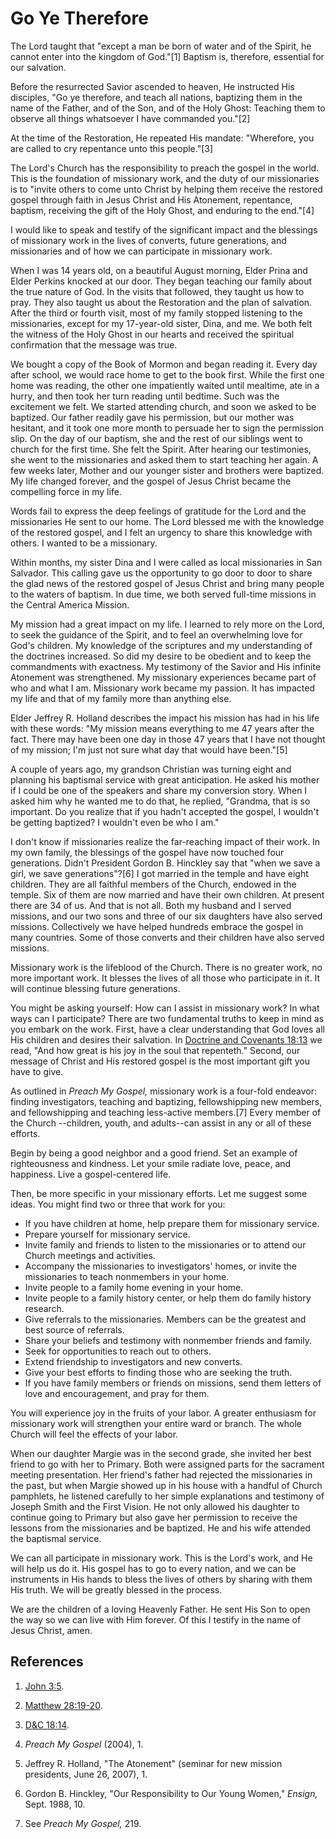 # Go Ye Therefore

The Lord taught that "except a man be born of water and of the Spirit, he
cannot enter into the kingdom of God."[1] Baptism is, therefore, essential for
our salvation.

Before the resurrected Savior ascended to heaven, He instructed His disciples,
"Go ye therefore, and teach all nations, baptizing them in the name of the
Father, and of the Son, and of the Holy Ghost: Teaching them to observe all
things whatsoever I have commanded you."[2]

At the time of the Restoration, He repeated His mandate: "Wherefore, you are
called to cry repentance unto this people."[3]

The Lord's Church has the responsibility to preach the gospel in the world.
This is the foundation of missionary work, and the duty of our missionaries is
to "invite others to come unto Christ by helping them receive the restored
gospel through faith in Jesus Christ and His Atonement, repentance, baptism,
receiving the gift of the Holy Ghost, and enduring to the end."[4]

I would like to speak and testify of the significant impact and the blessings
of missionary work in the lives of converts, future generations, and
missionaries and of how we can participate in missionary work.

When I was 14 years old, on a beautiful August morning, Elder Prina and Elder
Perkins knocked at our door. They began teaching our family about the true
nature of God. In the visits that followed, they taught us how to pray. They
also taught us about the Restoration and the plan of salvation. After the
third or fourth visit, most of my family stopped listening to the
missionaries, except for my 17-year-old sister, Dina, and me. We both felt the
witness of the Holy Ghost in our hearts and received the spiritual
confirmation that the message was true.

We bought a copy of the Book of Mormon and began reading it. Every day after
school, we would race home to get to the book first. While the first one home
was reading, the other one impatiently waited until mealtime, ate in a hurry,
and then took her turn reading until bedtime. Such was the excitement we felt.
We started attending church, and soon we asked to be baptized. Our father
readily gave his permission, but our mother was hesitant, and it took one more
month to persuade her to sign the permission slip. On the day of our baptism,
she and the rest of our siblings went to church for the first time. She felt
the Spirit. After hearing our testimonies, she went to the missionaries and
asked them to start teaching her again. A few weeks later, Mother and our
younger sister and brothers were baptized. My life changed forever, and the
gospel of Jesus Christ became the compelling force in my life.

Words fail to express the deep feelings of gratitude for the Lord and the
missionaries He sent to our home. The Lord blessed me with the knowledge of
the restored gospel, and I felt an urgency to share this knowledge with
others. I wanted to be a missionary.

Within months, my sister Dina and I were called as local missionaries in San
Salvador. This calling gave us the opportunity to go door to door to share the
glad news of the restored gospel of Jesus Christ and bring many people to the
waters of baptism. In due time, we both served full-time missions in the
Central America Mission.

My mission had a great impact on my life. I learned to rely more on the Lord,
to seek the guidance of the Spirit, and to feel an overwhelming love for God's
children. My knowledge of the scriptures and my understanding of the doctrines
increased. So did my desire to be obedient and to keep the commandments with
exactness. My testimony of the Savior and His infinite Atonement was
strengthened. My missionary experiences became part of who and what I am.
Missionary work became my passion. It has impacted my life and that of my
family more than anything else.

Elder Jeffrey R. Holland describes the impact his mission has had in his life
with these words: "My mission means everything to me 47 years after the fact.
There may have been one day in those 47 years that I have not thought of my
mission; I'm just not sure what day that would have been."[5]

A couple of years ago, my grandson Christian was turning eight and planning
his baptismal service with great anticipation. He asked his mother if I could
be one of the speakers and share my conversion story. When I asked him why he
wanted me to do that, he replied, "Grandma, that is so important. Do you
realize that if you hadn't accepted the gospel, I wouldn't be getting
baptized? I wouldn't even be who I am."

I don't know if missionaries realize the far-reaching impact of their work. In
my own family, the blessings of the gospel have now touched four generations.
Didn't President Gordon B. Hinckley say that "when we save a girl, we save
generations"?[6] I got married in the temple and have eight children. They are
all faithful members of the Church, endowed in the temple. Six of them are now
married and have their own children. At present there are 34 of us. And that
is not all. Both my husband and I served missions, and our two sons and three
of our six daughters have also served missions. Collectively we have helped
hundreds embrace the gospel in many countries. Some of those converts and
their children have also served missions.

Missionary work is the lifeblood of the Church. There is no greater work, no
more important work. It blesses the lives of all those who participate in it.
It will continue blessing future generations.

You might be asking yourself: How can I assist in missionary work? In what
ways can I participate? There are two fundamental truths to keep in mind as
you embark on the work. First, have a clear understanding that God loves all
His children and desires their salvation. In [Doctrine and Covenants
18:13](/scriptures/dc-testament/dc/18.13?lang=eng#12) we read, "And how great
is his joy in the soul that repenteth." Second, our message of Christ and His
restored gospel is the most important gift you have to give.

As outlined in _Preach My Gospel,_ missionary work is a four-fold endeavor:
finding investigators, teaching and baptizing, fellowshipping new members, and
fellowshipping and teaching less-active members.[7] Every member of the Church
--children, youth, and adults--can assist in any or all of these efforts.

Begin by being a good neighbor and a good friend. Set an example of
righteousness and kindness. Let your smile radiate love, peace, and happiness.
Live a gospel-centered life.

Then, be more specific in your missionary efforts. Let me suggest some ideas.
You might find two or three that work for you:

  * If you have children at home, help prepare them for missionary service. 
  * Prepare yourself for missionary service. 
  * Invite family and friends to listen to the missionaries or to attend our Church meetings and activities. 
  * Accompany the missionaries to investigators' homes, or invite the missionaries to teach nonmembers in your home. 
  * Invite people to a family home evening in your home. 
  * Invite people to a family history center, or help them do family history research. 
  * Give referrals to the missionaries. Members can be the greatest and best source of referrals. 
  * Share your beliefs and testimony with nonmember friends and family. 
  * Seek for opportunities to reach out to others. 
  * Extend friendship to investigators and new converts. 
  * Give your best efforts to finding those who are seeking the truth. 
  * If you have family members or friends on missions, send them letters of love and encouragement, and pray for them. 

You will experience joy in the fruits of your labor. A greater enthusiasm for
missionary work will strengthen your entire ward or branch. The whole Church
will feel the effects of your labor.

When our daughter Margie was in the second grade, she invited her best friend
to go with her to Primary. Both were assigned parts for the sacrament meeting
presentation. Her friend's father had rejected the missionaries in the past,
but when Margie showed up in his house with a handful of Church pamphlets, he
listened carefully to her simple explanations and testimony of Joseph Smith
and the First Vision. He not only allowed his daughter to continue going to
Primary but also gave her permission to receive the lessons from the
missionaries and be baptized. He and his wife attended the baptismal service.

We can all participate in missionary work. This is the Lord's work, and He
will help us do it. His gospel has to go to every nation, and we can be
instruments in His hands to bless the lives of others by sharing with them His
truth. We will be greatly blessed in the process.

We are the children of a loving Heavenly Father. He sent His Son to open the
way so we can live with Him forever. Of this I testify in the name of Jesus
Christ, amen.

## References

  1. [John 3:5](https://www.lds.org/scriptures/nt/john/3.5?lang=eng#4).

  2. [Matthew 28:19-20](https://www.lds.org/scriptures/nt/matt/28.19-20?lang=eng#18).

  3. [D&amp;C 18:14](https://www.lds.org/scriptures/dc-testament/dc/18.14?lang=eng#13).

  4. _Preach My Gospel_ (2004), 1.

  5. Jeffrey R. Holland, "The Atonement" (seminar for new mission presidents, June 26, 2007), 1.

  6. Gordon B. Hinckley, "Our Responsibility to Our Young Women," _Ensign,_ Sept. 1988, 10.

  7. See _Preach My Gospel,_ 219.

